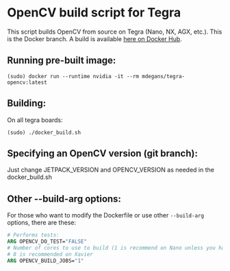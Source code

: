 # OpenCV build script for Tegra

This script builds OpenCV from source on Tegra (Nano, NX, AGX, etc.).
This is the Docker branch. A build is available
[here on Docker Hub](https://hub.docker.com/r/mdegans/tegra-opencv).

## Running pre-built image:
```shell
(sudo) docker run --runtime nvidia -it --rm mdegans/tegra-opencv:latest
```

## Building:

On all tegra boards:
```shell
(sudo) ./docker_build.sh
```

## Specifying an OpenCV version (git branch):

Just change JETPACK_VERSION and OPENCV_VERSION as needed in the docker_build.sh

## Other --build-arg options:

For those who want to modify the Dockerfile or use other `--build-arg` options, there are these:

```Dockerfile
# Performs tests:
ARG OPENCV_DO_TEST="FALSE"
# Number of cores to use to build (1 is recommend on Nano unless you have a swapfile mounted. More will use more memory)
# 8 is recommended on Xavier
ARG OPENCV_BUILD_JOBS="1"
```

